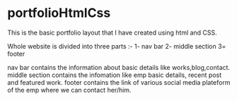 # portfolioHtmlCss
This is the basic portfolio layout that I have created using html and CSS.

Whole website is divided into three parts :-
1- nav bar
2- middle section
3= footer


nav bar contains the information about basic details like works,blog,contact.
middle section contains the infomation like emp basic details, recent post and featured work.
footer contains the link of various social media plateform of the emp where we can contact her/him.
